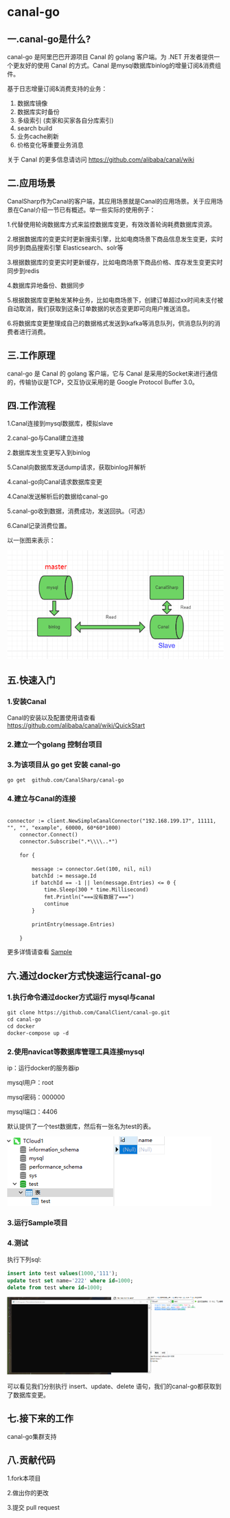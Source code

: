 
# canal-go

## 一.canal-go是什么?

canal-go  是阿里巴巴开源项目 Canal 的 golang 客户端。为 .NET 开发者提供一个更友好的使用 Canal 的方式。Canal 是mysql数据库binlog的增量订阅&消费组件。

基于日志增量订阅&消费支持的业务：

1. 数据库镜像
2. 数据库实时备份
3. 多级索引 (卖家和买家各自分库索引)
4. search build
5. 业务cache刷新
6. 价格变化等重要业务消息

关于 Canal 的更多信息请访问 https://github.com/alibaba/canal/wiki

## 二.应用场景

CanalSharp作为Canal的客户端，其应用场景就是Canal的应用场景。关于应用场景在Canal介绍一节已有概述。举一些实际的使用例子：

1.代替使用轮询数据库方式来监控数据库变更，有效改善轮询耗费数据库资源。

2.根据数据库的变更实时更新搜索引擎，比如电商场景下商品信息发生变更，实时同步到商品搜索引擎 Elasticsearch、solr等

3.根据数据库的变更实时更新缓存，比如电商场景下商品价格、库存发生变更实时同步到redis

4.数据库异地备份、数据同步

5.根据数据库变更触发某种业务，比如电商场景下，创建订单超过xx时间未支付被自动取消，我们获取到这条订单数据的状态变更即可向用户推送消息。

6.将数据库变更整理成自己的数据格式发送到kafka等消息队列，供消息队列的消费者进行消费。

## 三.工作原理

canal-go  是 Canal 的 golang 客户端，它与 Canal 是采用的Socket来进行通信的，传输协议是TCP，交互协议采用的是 Google Protocol Buffer 3.0。

## 四.工作流程

1.Canal连接到mysql数据库，模拟slave

2.canal-go与Canal建立连接

2.数据库发生变更写入到binlog

5.Canal向数据库发送dump请求，获取binlog并解析

4.canal-go向Canal请求数据库变更

4.Canal发送解析后的数据给canal-go

5.canal-go收到数据，消费成功，发送回执。（可选）

6.Canal记录消费位置。

以一张图来表示：

![1537860226808](assets/668104-20180925182816462-2110152563.png)

## 五.快速入门

### 1.安装Canal

Canal的安装以及配置使用请查看 https://github.com/alibaba/canal/wiki/QuickStart

### 2.建立一个golang  控制台项目

### 3.为该项目从 go get 安装 canal-go

````shell
go get  github.com/CanalSharp/canal-go
````

### 4.建立与Canal的连接

````golang

connector := client.NewSimpleCanalConnector("192.168.199.17", 11111, "", "", "example", 60000, 60*60*1000)
	connector.Connect()
	connector.Subscribe(".*\\\\..*")

	for {

		message := connector.Get(100, nil, nil)
		batchId := message.Id
		if batchId == -1 || len(message.Entries) <= 0 {
			time.Sleep(300 * time.Millisecond)
			fmt.Println("===没有数据了===")
			continue
		}

		printEntry(message.Entries)

	}

````

更多详情请查看 [Sample](https://github.com/CanalSharp/canal-go/tree/master/samples)

## 六.通过docker方式快速运行canal-go

### 1.执行命令通过docker方式运行 mysql与canal

````shell
git clone https://github.com/CanalClient/canal-go.git
cd canal-go
cd docker
docker-compose up -d
````

### 2.使用navicat等数据库管理工具连接mysql

ip：运行docker的服务器ip

mysql用户：root

mysql密码：000000

mysql端口：4406

默认提供了一个test数据库，然后有一张名为test的表。

![1537866852816](assets/668104-20180925182815646-1209020640.png)

### 3.运行Sample项目

### 4.测试

执行下列sql:

````sql
insert into test values(1000,'111');
update test set name='222' where id=1000;
delete from test where id=1000;
````

![](assets/ys.gif)

可以看见我们分别执行 insert、update、delete 语句，我们的canal-go都获取到了数据库变更。

## 七.接下来的工作

canal-go集群支持

## 八.贡献代码

1.fork本项目

2.做出你的更改

3.提交 pull request